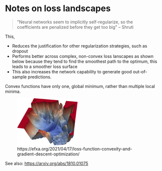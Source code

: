 # Notes on loss landscapes
> "Neural networks seem to implicitly self-regularize, so the coefficients are penalized before they get too big" – Shruti

This,
* Reduces the justification for other regularization strategies, such as dropout
* Performs better across complex, non-convex loss lanscapes as shown below because they tend to find the smoothest path to the optimum, this leads to a smoother loss surface
* This also increases the network capability to generate good out-of-sample predictions.

Convex functions have only one, global minimum, rather than multiple local minima.
<figure>
<img src="figures/loss-landscape.png" width=200>
<figcaption> https://efxa.org/2021/04/17/loss-function-convexity-and-gradient-descent-optimization/</figcaption>
</figure>

See also: https://arxiv.org/abs/1810.01075